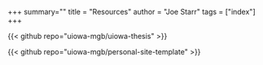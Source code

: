 +++
summary=""
title = "Resources"
author = "Joe Starr"
tags = ["index"]
+++


{{< github repo="uiowa-mgb/uiowa-thesis" >}}

{{< github repo="uiowa-mgb/personal-site-template" >}}
